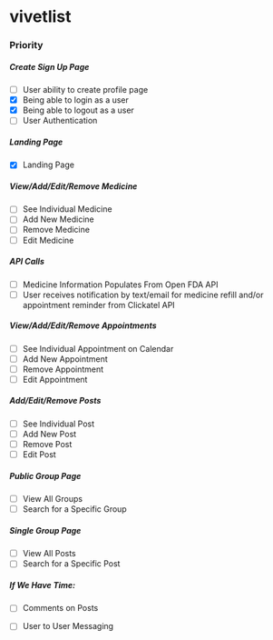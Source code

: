 # vivetlist

### Priority
##### Create Sign Up Page
- [ ] User ability to create profile page
- [x] Being able to login as a user 
- [x] Being able to logout as a user 
- [ ] User Authentication
##### Landing Page
- [x] Landing Page 
##### View/Add/Edit/Remove Medicine
- [ ] See Individual Medicine 
- [ ] Add New Medicine
- [ ] Remove Medicine
- [ ] Edit Medicine
##### API Calls
- [ ] Medicine Information Populates From Open FDA API
- [ ] User receives notification by text/email for medicine refill and/or appointment reminder from Clickatel API
##### View/Add/Edit/Remove Appointments
- [ ] See Individual Appointment on Calendar
- [ ] Add New Appointment
- [ ] Remove Appointment
- [ ] Edit Appointment
##### Add/Edit/Remove Posts
- [ ] See Individual Post
- [ ] Add New Post
- [ ] Remove Post
- [ ] Edit Post
##### Public Group Page
- [ ] View All Groups
- [ ] Search for a Specific Group
##### Single Group Page
- [ ] View All Posts 
- [ ] Search for a Specific Post

##### If We Have Time:
- [ ] Comments on Posts
- [ ] User to User Messaging

